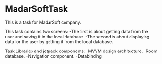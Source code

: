 # MadarSoftTask
 This is a task for MadarSoft company.
 
 This task contains two screens:
   -The first is about getting data from the user and saving it in the local database.
   -The second is about displaying data for the user by getting it from the local database.
   
 Task Libraries and jetpack components:
   -MVVM design architecture.
   -Room database.
   -Navigation component.
   -Databinding
   
